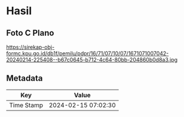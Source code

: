 # Hasil

## Foto C Plano

https://sirekap-obj-formc.kpu.go.id/db1f/pemilu/pdpr/16/71/07/10/07/1671071007042-20240214-225408--b67c0645-b712-4c64-80bb-204860b0d8a3.jpg


## Metadata

| Key        | Value               |
| ---------- | ------------------- |
| Time Stamp | 2024-02-15 07:02:30 |



